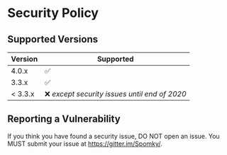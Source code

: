 # Security Policy

## Supported Versions

| Version | Supported          |
| ------- | ------------------ |
| 4.0.x   | :white_check_mark: |
| 3.3.x   | :white_check_mark: |
| < 3.3.x | :x: *except security issues until end of 2020* |

## Reporting a Vulnerability

If you think you have found a security issue, DO NOT open an issue. You MUST submit your issue at https://gitter.im/Spomky/.
